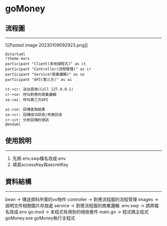 # goMoney

## 流程圖
---
![[Pasted image 20230109092923.png]]
```
@startuml
!theme mars
participant "Client(本地端程式)" as ct
participant "Controller(流程管理)" as cr
participant "Service(商業邏輯)" as se
participant "API(第三方)" as ai

ct->cr: 送出查詢(Call 127.0.0.1)
cr->se: 呼叫對應的商業邏輯
se->ai: 呼叫第三方API

ai->se: 回傳查詢結果
se->cr: 回傳成功訊息/失敗訊息
cr->ct: 分析回傳的資訊
@enduml
```

## 使用說明
---
1. 先將.env.swp檔名改成.env
2. 填寫accessKey與secretKey

## 資料結構
---
bean -> 傳送資料所需的vo物件
controller -> 對應流程圖的流程管理
images -> 說明文件相關圖片存放處
service -> 對應流程圖的商業邏輯
.env.swp -> 請將檔名改成.env
go.mod -> 本程式有用到的相依套件
main.go -> 程式碼主程式
goMoney.exe goMoney執行主程式